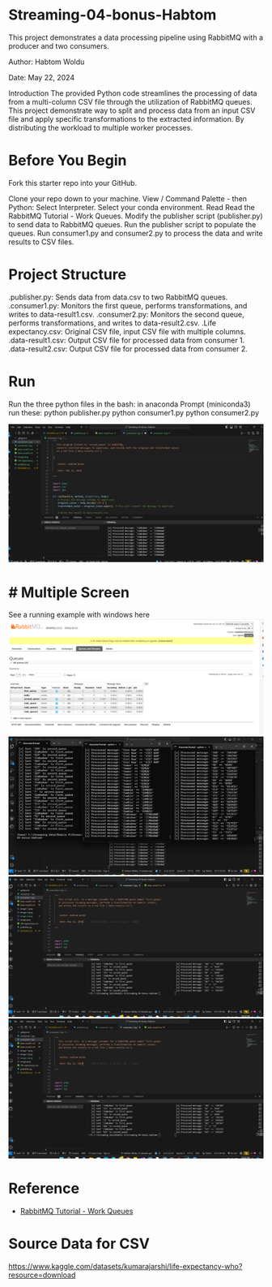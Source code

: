 # Streaming-04-bonus-Habtom

This project demonstrates a data processing pipeline using RabbitMQ with a producer and two consumers.

Author: Habtom Woldu

Date: May 22, 2024

Introduction
The provided Python code streamlines the processing of data from a multi-column CSV file through the utilization of RabbitMQ queues. This project demonstrate way to split and process data from an input CSV file and apply specific transformations to the extracted information. By distributing the workload to multiple worker processes.

# Before You Begin
Fork this starter repo into your GitHub.

Clone your repo down to your machine.
View / Command Palette - then Python: Select Interpreter.
Select your conda environment.
Read
Read the RabbitMQ Tutorial - Work Queues.
Modify the publisher script (publisher.py) to send data to RabbitMQ queues.
Run the publisher script to populate the queues.
Run consumer1.py and consumer2.py to process the data and write results to CSV files.

# Project Structure
.publisher.py: Sends data from data.csv to two RabbitMQ queues.
.consumer1.py: Monitors the first queue, performs transformations, and writes to data-result1.csv.
.consumer2.py: Monitors the second queue, performs transformations, and writes to data-result2.csv.
.Life expectancy.csv: Original CSV file, input CSV file with multiple columns.
.data-result1.csv: Output CSV file for processed data from consumer 1.
.data-result2.csv: Output CSV file for processed data from consumer 2.


# Run 

Run the three python files in the bash: in anaconda Prompt (miniconda3) run these:
python publisher.py
python consumer1.py
python consumer2.py

![alt text](image-1.png)
# # Multiple Screen

See a running example with windows here
![alt text](image-2.png)
![alt text](image-3.png)
![alt text](image-4.png)
![alt text](image-4.png)

# Reference

- [RabbitMQ Tutorial - Work Queues](https://www.rabbitmq.com/tutorials/tutorial-two-python.html)


# Source Data for CSV 

https://www.kaggle.com/datasets/kumarajarshi/life-expectancy-who?resource=download
